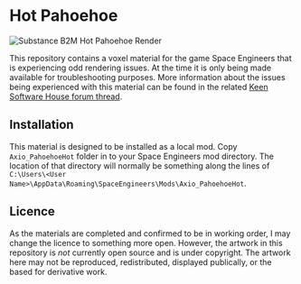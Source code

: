 # Hot Pahoehoe
![Substance B2M Hot Pahoehoe Render](http://i.imgur.com/H9zBxIJ.jpg?2)

This repository contains a voxel material for the game Space Engineers that is experiencing odd rendering issues. At the time it is only being made available for troubleshooting purposes. More information about the issues being experienced with this material can be found in the related [Keen Software House forum thread](http://forums.keenswh.com/threads/custom-voxels-display-multiple-overlapping-textures.7381848/).

## Installation
This material is designed to be installed as a local mod. Copy `Axio_PahoehoeHot` folder in to your Space Engineers mod directory. The location of that directory will normally be something along the lines of `C:\Users\<User Name>\AppData\Roaming\SpaceEngineers\Mods\Axio_PahoehoeHot`.

## Licence 
As the materials are completed and confirmed to be in working order, I may change the licence to something more open. However, the artwork in this repository is *not* currently open source and is under copyright. The artwork here may not be reproduced, redistributed, displayed publically, or the based for derivative work.
